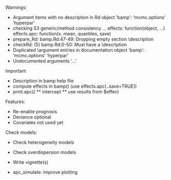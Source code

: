 Warnings:
* Argument items with no description in Rd object 'bamp':
  ‘mcmc.options’ ‘hyperpar’
* checking S3 generic/method consistency ... effects: function(object, ...) effects.apc: function(x, mean, quantiles, save)
* prepare_Rd: bamp.Rd:47-49: Dropping empty section \description
* checkRd: (5) bamp.Rd:0-50: Must have a \description
* Duplicated \argument entries in documentation object 'bamp':
  ‘mcmc.options’ ‘hyperpar’
* Undocumented arguments  ‘...’
  
Important
* Description in bamp help file
* compute effects in bamp() (use effects.apc(..save=TRUE))
* print.apc() 
** intercept
** use results from $effect

Features:
* Re-enable prognosis
* Deviance optional
* Covariates not used yet

Check models: 
* Check heterogeneity models
* Check overdispersion models

* Write vignette(s)

* apc_simulate: improve plotting
